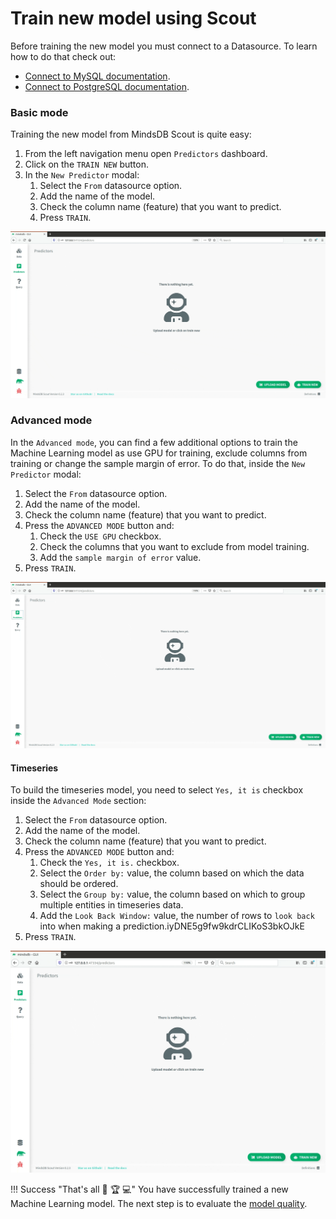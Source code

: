 # Train new model using Scout

Before training the new model you must connect to a Datasource. To learn how to do that check out:

* [Connect to MySQL documentation](/datasources/mysql).
* [Connect to PostgreSQL documentation](/datasources/mysql).

### Basic mode

Training the new model from MindsDB Scout is quite easy:

1. From the left navigation menu open `Predictors` dashboard.
2. Click on the `TRAIN NEW` button.
3. In the `New Predictor` modal:
    1. Select the `From` datasource option.
    2. Add the name of the model.
    3. Check the column name (feature) that you want to predict.
    4. Press `TRAIN`. 

![Train model basic mode](/assets/predictors/train-basic.gif)

### Advanced mode

In the `Advanced mode`, you can find a few additional options to train the Machine Learning model as use GPU for training, exclude columns from training or change the sample margin of error. To do that, inside the `New Predictor` modal:

1. Select the `From` datasource option.
2. Add the name of the model.
3. Check the column name (feature) that you want to predict.
4. Press the `ADVANCED MODE` button and:
    1. Check the `USE GPU` checkbox.
    2. Check the columns that you want to exclude from model training.
    3. Add the `sample margin of error` value.
5. Press `TRAIN`. 

![Train model advanced mode](/assets/predictors/train-advanced.gif)

#### Timeseries

To build the timeseries model, you need to select `Yes, it is` checkbox inside the `Advanced Mode` section:

1. Select the `From` datasource option.
2. Add the name of the model.
3. Check the column name (feature) that you want to predict.
4. Press the `ADVANCED MODE` button and:
    1. Check the `Yes, it is.` checkbox.
    2. Select the `Order by:` value, the column based on which the data should be ordered.
    3. Select the `Group by:` value, the column based on which to group multiple entities in timeseries data.
    4. Add the `Look Back Window:` value, the number of rows to `look back` into when making a prediction.iyDNE5g9fw9kdrCLIKoS3bkOJkE
5. Press `TRAIN`. 

![Train timeseries](/assets/predictors/train-timeseries.gif)


!!! Success "That's all :tada: :trophy:  :computer:"
    You have successfully trained a new Machine Learning model. The next step is to evaluate the [model quality](/model/quality).
